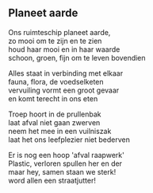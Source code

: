 ---
---

## Planeet aarde

Ons ruimteschip planeet aarde,\
zo mooi om te zijn en te zien\
houd haar mooi en in haar waarde\
schoon, groen, fijn om te leven bovendien

Alles staat in verbinding met elkaar\
fauna, flora, de voedselketen\
vervuiling vormt een groot gevaar\
en komt terecht in ons eten

Troep hoort in de prullenbak\
laat afval niet gaan zwerven\
neem het mee in een vuilniszak\
laat het ons leefplezier niet bederven

Er is nog een hoop 'afval raapwerk'\
Plastic, verloren spullen her en der\
maar hey, samen staan we sterk!\
word allen een straatjutter!
